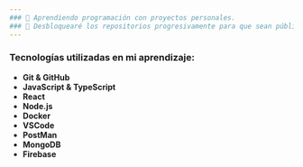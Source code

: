 ```yaml
---
### 🪺 Aprendiendo programación con proyectos personales. 
### 🌠 Desbloquearé los repositorios progresivamente para que sean públicos.
---
```

### Tecnologías utilizadas en mi aprendizaje:
* **Git & GitHub**
* **JavaScript & TypeScript**
* **React**
* **Node.js**
* **Docker**
* **VSCode**
* **PostMan**
* **MongoDB**
* **Firebase**

